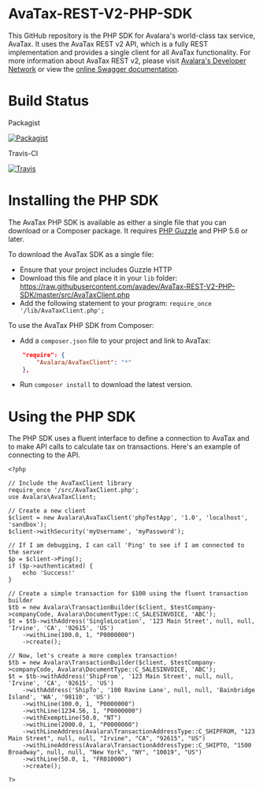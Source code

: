 # AvaTax-REST-V2-PHP-SDK

This GitHub repository is the PHP SDK for Avalara's world-class tax service, AvaTax.  It uses the AvaTax REST v2 API, which is a fully REST implementation and provides a single client for all AvaTax functionality.  For more information about AvaTax REST v2, please visit [Avalara's Developer Network](http://developer.avalara.com/) or view the [online Swagger documentation](https://sandbox-rest.avatax.com/swagger/ui/index.html).

# Build Status

Packagist

[![Packagist](https://img.shields.io/packagist/v/avalara/avataxclient.svg?style=plastic)](https://packagist.org/packages/avalara/avataxclient)

Travis-CI

[![Travis](https://api.travis-ci.org/avadev/AvaTax-REST-V2-PHP-SDK.svg?branch=master&style=plastic)](https://travis-ci.org/avadev/AvaTax-REST-V2-PHP-SDK)

# Installing the PHP SDK

The AvaTax PHP SDK is available as either a single file that you can download or a Composer package.  It requires [PHP Guzzle](http://docs.guzzlephp.org/en/latest/) and PHP 5.6 or later.

To download the AvaTax SDK as a single file:
* Ensure that your project includes Guzzle HTTP
* Download this file and place it in your `lib` folder: https://raw.githubusercontent.com/avadev/AvaTax-REST-V2-PHP-SDK/master/src/AvaTaxClient.php
* Add the following statement to your program: `require_once '/lib/AvaTaxClient.php';`

To use the AvaTax PHP SDK from Composer:
* Add a `composer.json` file to your project and link to AvaTax:

```json
    "require": {
        "Avalara/AvaTaxClient": "*"
    },
```

* Run `composer install` to download the latest version.

# Using the PHP SDK

The PHP SDK uses a fluent interface to define a connection to AvaTax and to make API calls to calculate tax on transactions.  Here's an example of connecting to the API.

```
<?php

// Include the AvaTaxClient library
require_once '/src/AvaTaxClient.php';
use Avalara\AvaTaxClient;

// Create a new client
$client = new Avalara\AvaTaxClient('phpTestApp', '1.0', 'localhost', 'sandbox');
$client->withSecurity('myUsername', 'myPassword');

// If I am debugging, I can call 'Ping' to see if I am connected to the server
$p = $client->Ping();
if ($p->authenticated) {
    echo 'Success!'
}

// Create a simple transaction for $100 using the fluent transaction builder
$tb = new Avalara\TransactionBuilder($client, $testCompany->companyCode, Avalara\DocumentType::C_SALESINVOICE, 'ABC');
$t = $tb->withAddress('SingleLocation', '123 Main Street', null, null, 'Irvine', 'CA', '92615', 'US')
    ->withLine(100.0, 1, "P0000000")
    ->create();

// Now, let's create a more complex transaction!
$tb = new Avalara\TransactionBuilder($client, $testCompany->companyCode, Avalara\DocumentType::C_SALESINVOICE, 'ABC');
$t = $tb->withAddress('ShipFrom', '123 Main Street', null, null, 'Irvine', 'CA', '92615', 'US')
    ->withAddress('ShipTo', '100 Ravine Lane', null, null, 'Bainbridge Island', 'WA', '98110', 'US')
    ->withLine(100.0, 1, "P0000000")
    ->withLine(1234.56, 1, "P0000000")
    ->withExemptLine(50.0, "NT")
    ->withLine(2000.0, 1, "P0000000")
    ->withLineAddress(Avalara\TransactionAddressType::C_SHIPFROM, "123 Main Street", null, null, "Irvine", "CA", "92615", "US")
    ->withLineAddress(Avalara\TransactionAddressType::C_SHIPTO, "1500 Broadway", null, null, "New York", "NY", "10019", "US")
    ->withLine(50.0, 1, "FR010000")
    ->create();

?>
```
